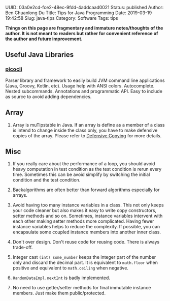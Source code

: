 UUID: 03a0e2cd-fce2-48ec-9fdd-4addcaad0021
Status: published
Author: Ben Chuanlong Du
Title: Tips for Java Programming
Date: 2019-03-19 19:42:58
Slug: java-tips
Category: Software
Tags: tips

**Things on this page are fragmentary and immature notes/thoughts of the author. It is not meant to readers but rather for convenient reference of the author and future improvement.**
 


## Useful Java Libraries

### [picocli](https://github.com/remkop/picocli)

Parser library and framework to easily build JVM command line applications (Java, Groovy, Kotlin, etc). 
Usage help with ANSI colors. Autocomplete. Nested subcommands. Annotations and programmatic API. 
Easy to include as source to avoid adding dependencies.

## Array

1. Array is muTipstable in Java.
    If an array is define as a member of a class is intend to change inside the class only,
    you have to make defensive copies of the array.
    Please refer to [Defensive Copying](http://www.javapractices.com/topic/TopicAction.do?Id=15)
    for more details.

## Misc

1. If you really care about the performance of a loop,
    you should avoid heavy computation in test condition
    as the test condition is rerun every time. 
    Sometimes this can be avoid simplify by switching the initial condition and the test condition.

2. Backalgorithms are often better than forward algorithms especially for arrays.

3. Avoid having too many instance variables in a class.
    This not only keeps your code cleaner 
    but also makes it easy to write copy constructors, setter methods and so on. 
    Sometimes, instance variables intervent with each other making setter methods more complicated.
    Having fewer instance variables helps to reduce the complexity.
    If possible, 
    you can encapsulate some coupled instance members into another inner class.

4. Don't over design. 
    Don't reuse code for reusing code.
    There is always trade-off.

5. Integer cast `(int) some_number` keeps the integer part of the number only
    and discard the decimal part.
    It is equivalent to `math.floor` when positive 
    and equivalent to `math.ceiling` when negative.

6. `RandomDataImpl.nextInt` is badly implemented.

7. No need to use getter/setter methods for final immutable instance members. 
    Just make them public/protected.
